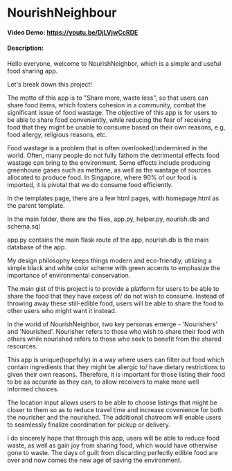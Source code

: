 # NourishNeighbour
#### Video Demo:  <https://youtu.be/DjLVjwCcRDE>
#### Description:
Hello everyone, welcome to NourishNeighbor, which is a simple and useful food sharing app. 

Let's break down this project!

The motto of this app is to "Share more, waste less", so that users can share food items, which fosters cohesion in a community, combat the significant issue of food wastage. The objective of this app is for users to be able to share food conveniently, while reducing the fear of receiving food that they might be unable to consume based on their own reasons, e.g, food allergy, religious reasons, etc. 

Food wastage is a problem that is often overlooked/undermined in the world. Often, many people do not fully fathom the detrimental effects food wastage can bring to the environment. Some effects include producing greenhouse gases such as methane, as well as the wastage of sources allocated to produce food. In Singapore, where 90% of our food is imported, it is pivotal that we do consume food efficiently. 

In the templates page, there are a few html pages, with homepage.html as the parent template. 

In the main folder, there are the files, app.py, helper.py, nourish.db and schema.sql

app.py contains the main flask route of the app, nourish.db is the main database of the app.

My design philosophy keeps things modern and eco-friendly, utilizing a simple black and white color scheme with green accents to emphasize the importance of environmental conservation.

The main gist of this project is to provide a platform for users to be able to share the food that they have excess of/ do not wish to consume. Instead of throwing away these still-edible food, users will be able to share the food to other users who might want it instead. 

In the world of NourishNeighbor, two key personas emerge - 'Nourishers' and 'Nourished'. Nourisher refers to those who wish to share their food with others while nourished refers to those who seek to benefit from the shared resources.

This app is unique(hopefully) in a way where users can filter out food which contain ingredients that they might be allergic to/ have dietary restrictions to given their own reasons. Therefore, it is important for those listing their food to be as accurate as they can, to allow receivers to make more well informed choices. 

The location input allows users to be able to choose listings that might be closer to them so as to reduce travel time and increase covenience for both the nourisher and the nourished. The additional chatroom will enable users to seamlessly finalize coordination for pickup or delivery. 

I do sincerely hope that through this app, users will be able to reduce food waste, as well as gain joy from sharing food, which would have otherwise gone to waste. The days of guilt from discarding perfectly edible food are over and now comes the new age of saving the environment. 
